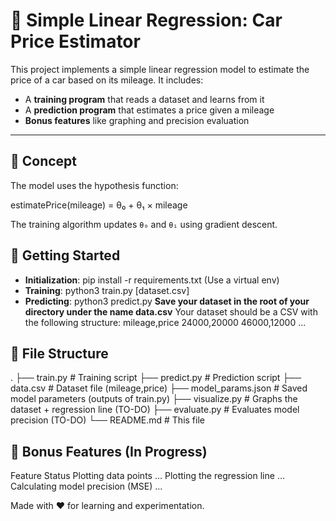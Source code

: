 # 🚗 Simple Linear Regression: Car Price Estimator

This project implements a simple linear regression model to estimate the price of a car based on its mileage. It includes:

- A **training program** that reads a dataset and learns from it
- A **prediction program** that estimates a price given a mileage
- **Bonus features** like graphing and precision evaluation

---

## 🧠 Concept

The model uses the hypothesis function:

estimatePrice(mileage) = θ₀ + θ₁ × mileage

The training algorithm updates `θ₀` and `θ₁` using gradient descent.


## 🚀 Getting Started
- **Initialization**: pip install -r requirements.txt (Use a virtual env)
- **Training**: python3 train.py [dataset.csv]
- **Predicting**: python3 predict.py
**Save your dataset in the root of your directory under the name data.csv**
Your dataset should be a CSV with the following structure:
mileage,price
24000,20000
46000,12000
...


## 📁 File Structure
.
├── train.py            # Training script
├── predict.py          # Prediction script
├── data.csv            # Dataset file (mileage,price)
├── model_params.json   # Saved model parameters (outputs of train.py)
├── visualize.py        # Graphs the dataset + regression line (TO-DO)
├── evaluate.py         # Evaluates model precision (TO-DO)
└── README.md           # This file



## 🏅 Bonus Features (In Progress)

Feature	Status
Plotting data points	...
Plotting the regression line	...
Calculating model precision (MSE)	...

Made with ❤️ for learning and experimentation.
